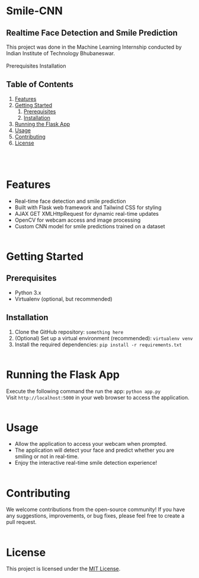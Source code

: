 # Smile-CNN
## Realtime Face Detection and Smile Prediction

This project was done in the Machine Learning Internship conducted by Indian Institute of Technology Bhubaneswar.
<br><br>
Prerequisites
Installation
## Table of Contents

1. [Features](#features)
2. [Getting Started](#getting-started)
   1. [Prerequisites](#prerequisites)
   2. [Installation](#installation)
4. [Running the Flask App](#running-the-flask-app)
5. [Usage](#usage)
6. [Contributing](#contributing)
7. [License](#license)

<br><br>
# Features
- Real-time face detection and smile prediction
- Built with Flask web framework and Tailwind CSS for styling
- AJAX GET XMLHttpRequest for dynamic real-time updates
- OpenCV for webcam access and image processing
- Custom CNN model for smile predictions trained on a dataset
<br><br>
# Getting Started
## Prerequisites
- Python 3.x
- Virtualenv (optional, but recommended)
## Installation
1. Clone the GitHub repository: `something here`
2. (Optional) Set up a virtual environment (recommended): `virtualenv venv`
3. Install the required dependencies: `pip install -r requirements.txt`
<br><br>
# Running the Flask App
Execute the following command the run the app: `python app.py`<br>
Visit `http://localhost:5000` in your web browser to access the application.
<br><br>
# Usage
- Allow the application to access your webcam when prompted.
- The application will detect your face and predict whether you are smiling or not in real-time.
- Enjoy the interactive real-time smile detection experience!
<br><br>
# Contributing
We welcome contributions from the open-source community! If you have any suggestions, improvements, or bug fixes, please feel free to create a pull request.
<br><br>
#  License
This project is licensed under the [MIT License](LICENSE).
